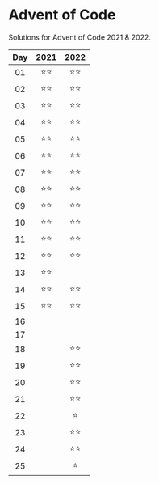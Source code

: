 # Advent of Code
Solutions for Advent of Code 2021 & 2022.

| Day | 2021 | 2022 |
| :-: | :-:  | :-:  |
| 01  | ⭐⭐ | ⭐⭐ |
| 02  | ⭐⭐ | ⭐⭐ |
| 03  | ⭐⭐ | ⭐⭐ |
| 04  | ⭐⭐ | ⭐⭐ |
| 05  | ⭐⭐ | ⭐⭐ |
| 06  | ⭐⭐ | ⭐⭐ |
| 07  | ⭐⭐ | ⭐⭐ |
| 08  | ⭐⭐ | ⭐⭐ |
| 09  | ⭐⭐ | ⭐⭐ |
| 10  | ⭐⭐ | ⭐⭐ |
| 11  | ⭐⭐ | ⭐⭐ |
| 12  | ⭐⭐ | ⭐⭐ |
| 13  | ⭐⭐ |  |
| 14  | ⭐⭐ | ⭐⭐ |
| 15  | ⭐⭐ | ⭐⭐ |
| 16  |  |  |
| 17  |  |  |
| 18  |  | ⭐⭐ |
| 19  |  | ⭐⭐ |
| 20  |  | ⭐⭐ |
| 21  |  | ⭐⭐ |
| 22  |  | ⭐ |
| 23  |  | ⭐⭐ |
| 24  |  | ⭐⭐ |
| 25  |  | ⭐ |
